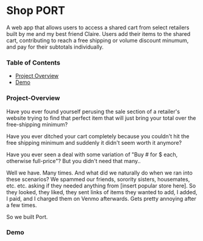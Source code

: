 # Shop PORT

A web app that allows users to access a shared cart from select retailers built by me and my best friend Claire.
Users add their items to the shared cart, contributing to reach a free shipping or volume discount minumum, and pay for their subtotals individually.

### Table of Contents
* [Project Overview](#project-overview)
* [Demo](#demo)

### Project-Overview

Have you ever found yourself perusing the sale section of a retailer's website trying to find that perfect item that will just bring your total over the free-shipping minimum?

Have you ever ditched your cart completely because you couldn't hit the free shipping minimum and suddenly it didn't seem worth it anymore?

Have you ever seen a deal with some variation of "Buy # for $ each, otherwise full-price"? But you didn't need that many..

Well we have. Many times. And what did we naturally do when we ran into these scenarios? We spammed our friends, sorority sisters, housemates, etc. etc. asking if they needed anything from [insert popular store here]. So they looked, they liked, they sent links of items they wanted to add, I added, I paid, and I charged them on Venmo afterwards. Gets pretty annoying after a few times. 

So we built Port.

### Demo
